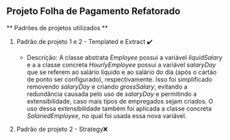 ## Projeto Folha de Pagamento Refatorado

** Padrões de projetos utilizados **

1. Padrão de projeto 1 e 2 - Templated e Extract :heavy_check_mark:
	- Descrição:
	A classe abstrata _Employee_ possui a variável _liquidSalary_ e a a classe concreta _HourlyEmployee_ possui a variável
	_salaryDay_ que se referem ao salário líquido e ao salário do dia (após o cartão de ponto ser configurado), respectivamente.
	Isso foi simplificado removendo _salaryDay_ e criando _grossSalary_, evitando a redundância causada pelo uso de _salaryDay_ e 		permitindo a extensibilidade, caso mais tipos de empregados sejam criados. O uso dessa extensibilidade também foi aplicada a
	classe concreta _SalariedEmployee_, no qual foi usada essa nova variável.


2. Padrão de projeto 2 - Strategy:x:
